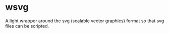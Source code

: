 wsvg
====

A light wrapper around the svg (scalable vector graphics) format so that svg files can be scripted.
